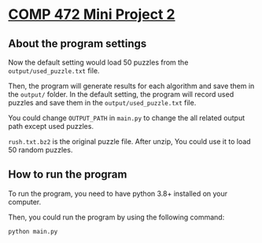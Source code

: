 # [COMP 472 Mini Project 2](https://github.com/LittleNightmare/Mini-project2-for-COMP472)

## About the program settings
Now the default setting would load 50 puzzles from the `output/used_puzzle.txt` file.

Then, the program will generate results for each algorithm and save them in the `output/` folder.
In the default setting, the program will record used puzzles and save them in the `output/used_puzzle.txt` file.

You could change `OUTPUT_PATH` in `main.py` to change the all related output path except used puzzles.

`rush.txt.bz2` is the original puzzle file. After unzip, You could use it to load 50 random puzzles.

## How to run the program
To run the program, you need to have python 3.8+ installed on your computer.

Then, you could run the program by using the following command:

```python main.py```